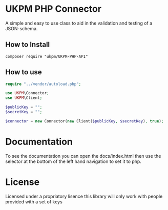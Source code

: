 # UKPM PHP Connector
A simple and easy to use class to aid in the validation and testing of a JSON-schema.
## How to Install
```
composer require "ukpm/UKPM-PHP-API"
```
## How to use
```php
require "../vendor/autoload.php";

use UKPM\Connector;
use UKPM\Client;

$publicKey = "";
$secretKey = "";

$connector = new Connector(new Client($publicKey, $secretKey), true);
```

# Documentation
To see the documentation you can open the docs/index.html then use the selector at the bottom of the left hand navigation to set it to php.

# License
Licensed under a propriatory lisence this library will only work with people provided with a set of keys
